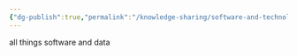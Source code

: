 ```yaml
---
{"dg-publish":true,"permalink":"/knowledge-sharing/software-and-technology/all-things-software-and-data/","noteIcon":""}
---
```


all things software and data